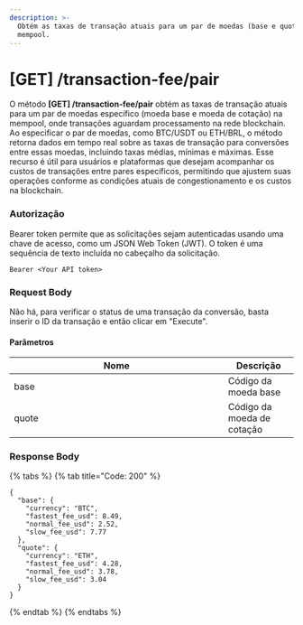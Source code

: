 ```yaml
---
description: >-
  Obtém as taxas de transação atuais para um par de moedas (base e quote) na
  mempool.
---
```


# \[GET] /transaction-fee/pair

O método **\[GET] /transaction-fee/pair** obtém as taxas de transação atuais para um par de moedas específico (moeda base e moeda de cotação) na mempool, onde transações aguardam processamento na rede blockchain. Ao especificar o par de moedas, como BTC/USDT ou ETH/BRL, o método retorna dados em tempo real sobre as taxas de transação para conversões entre essas moedas, incluindo taxas médias, mínimas e máximas. Esse recurso é útil para usuários e plataformas que desejam acompanhar os custos de transações entre pares específicos, permitindo que ajustem suas operações conforme as condições atuais de congestionamento e os custos na blockchain.

### Autorização

Bearer token permite que as solicitações sejam autenticadas usando uma chave de acesso, como um JSON Web Token (JWT). O token é uma sequência de texto incluída no cabeçalho da solicitação.

```
Bearer <Your API token>
```

### Request Body

Não há, para verificar o status de uma transação da conversão, basta inserir o ID da transação e então clicar em "Execute".

#### Parâmetros

<table><thead><tr><th width="364">Nome</th><th>Descrição</th></tr></thead><tbody><tr><td>base</td><td>Código da moeda base</td></tr><tr><td>quote</td><td>Código da moeda de cotação</td></tr></tbody></table>

### Response Body

{% tabs %}
{% tab title="Code: 200" %}
```
{
  "base": {
    "currency": "BTC",
    "fastest_fee_usd": 8.49,
    "normal_fee_usd": 2.52,
    "slow_fee_usd": 7.77
  },
  "quote": {
    "currency": "ETH",
    "fastest_fee_usd": 4.28,
    "normal_fee_usd": 3.78,
    "slow_fee_usd": 3.04
  }
}
```
{% endtab %}
{% endtabs %}
